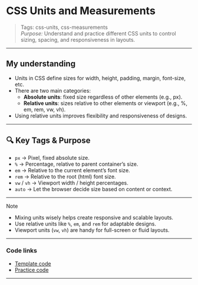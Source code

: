 # CSS Units and Measurements

> Tags: css-units, css-measurements  
> _Purpose:_ Understand and practice different CSS units to control sizing, spacing, and responsiveness in layouts.

---

## My understanding

- Units in CSS define sizes for width, height, padding, margin, font-size, etc.
- There are two main categories:
  - **Absolute units**: fixed size regardless of other elements (e.g., px).
  - **Relative units**: sizes relative to other elements or viewport (e.g., %, em, rem, vw, vh).
- Using relative units improves flexibility and responsiveness of designs.

---

## 🔍 Key Tags & Purpose

- `px` → Pixel, fixed absolute size.
- `%` → Percentage, relative to parent container’s size.
- `em` → Relative to the current element’s font size.
- `rem` → Relative to the root (html) font size.
- `vw` / `vh` → Viewport width / height percentages.
- `auto` → Let the browser decide size based on content or context.

---

> [!note]
>
> - Mixing units wisely helps create responsive and scalable layouts.
> - Use relative units like `%`, `em`, and `rem` for adaptable designs.
> - Viewport units (`vw`, `vh`) are handy for full-screen or fluid layouts.

---

### Code links

- [Template code](./template/template.html)  
- [Practice code](./practice/index.html)

---
